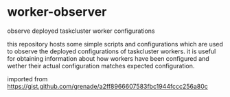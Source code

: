 # worker-observer
observe deployed taskcluster worker configurations

this repository hosts some simple scripts and configurations which are used to observe the deployed configurations of taskcluster workers. it is useful for obtaining information about how workers have been configured and wether their actual configuration matches expected configuration.

imported from https://gist.github.com/grenade/a2ff8966607583fbc1944fccc256a80c
